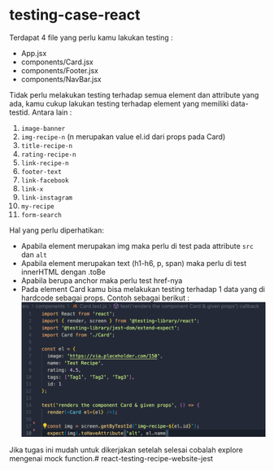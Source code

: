 # testing-case-react

Terdapat 4 file yang perlu kamu lakukan testing : 
- App.jsx
- components/Card.jsx
- components/Footer.jsx
- components/NavBar.jsx

Tidak perlu melakukan testing terhadap semua element dan attribute yang ada, kamu cukup lakukan testing terhadap element yang memiliki data-testid. Antara lain : 
1. `image-banner`
2. `img-recipe-n` (n merupakan value el.id dari props pada Card)
3. `title-recipe-n`
4. `rating-recipe-n`
5. `link-recipe-n`
6. `footer-text`
7. `link-facebook`
8. `link-x`
9. `link-instagram`
10. `my-recipe`
11. `form-search`

Hal yang perlu diperhatikan:
- Apabila element merupakan img maka perlu di test pada attribute `src` dan `alt`
- Apabila element merupakan text (h1-h6, p, span) maka perlu di test innerHTML dengan .toBe
- Apabila berupa anchor maka perlu test href-nya
- Pada element Card kamu bisa melakukan testing terhadap 1 data yang di hardcode sebagai props. Contoh sebagai berikut : 
![example](./card-example.png)

Jika tugas ini mudah untuk dikerjakan setelah selesai cobalah explore mengenai mock function.#   r e a c t - t e s t i n g - r e c i p e - w e b s i t e - j e s t 
 
 